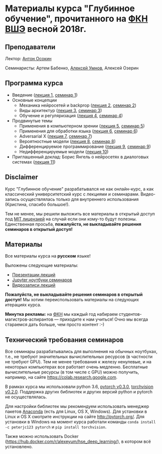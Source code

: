 # Материалы курса "Глубинное обучение", прочитанного на [ФКН ВШЭ](https://cs.hse.ru/) весной 2018г.

## Преподаватели
Лектор: [Антон Осокин ](https://aosokin.github.io/)

Семинаристы: Артем Бабенко, [Алексей Умнов](https://www.hse.ru/org/persons/141880775), Алексей Озерин

## Программа курса
* Введение ([лекция 1](lectures/DL18_lecture1_intro.pdf), [семинар 1](seminars/DL18_seminar1_intro/DL18_seminar1.ipynb))
* Основные концепции
  - Механика нейросетей и backprop ([лекция 2](lectures/DL18_lecture2_backprop.pdf), [семинар 2](seminars/DL18_seminar2_pytorch/DL18_seminar2.ipynb))
  - Виды архитектур ([лекция 3](lectures/DL18_lecture3_models.pdf), [семинар 3](seminars/DL18_seminar3_models/DL18_seminar3.ipynb))
  - Обучение и регуляризация ([лекция 4](lectures/DL18_lecture4_training.pdf), [семинар 4](seminars/DL18_seminar4_training/DL18_seminar4.ipynb))
* Продвинутые темы
  - Применения в компьютерном зрении ([лекция 5](lectures/DL18_lecture5_deepvision.pdf), [семинар 5](seminars/DL18_seminar5_deepvision/DL18_seminar5.ipynb))
  - Применения для обработки языка ([лекция 6](lectures/DL18_lecture6_deepnlp.pdf), [семинар 6](seminars/DL18_seminar6_deepnlp/DL18_seminar6.ipynb))
  - Adversarial X ([лекция 7](lectures/DL18_lecture7_adversarialX.pdf), [семинар 7](seminars/DL18_seminar7_adversarialX/DL18_seminar7.ipynb))
  - Вероятностные модели ([лекция 8](lectures/DL18_lecture8_probmodels.pdf), [семинар 8](seminars/DL18_seminar8_probmodels/DL18_seminar8.ipynb))
  - Дифференцируемое программирование ([лекция 9](lectures/DL18_lecture9_differentiableprogramming.pdf), [семинар 9](seminars/DL18_seminar9_differentiableprogramming/DL18_seminar9.ipynb))
  - Недифференцируемые модели ([лекция 10](lectures/DL18_lecture10_nondiffnets.pdf))
* Приглашенный доклад: Борис Янгель о нейросетях в диалоговых системах ([лекция 11](lectures/DL18_invitedTalk_dialogSystems.pdf))

## Disclaimer
Курс "Глубинное обучение" разрабатывался не как онлайн-курс, а как классический университетский курс с лекциями и семинарами.
Видео-запись осуществлялась только для внутреннего использования (Кристина, спасибо большое!).

Тем не менее, мы решили выложить все материалы в открытый доступ под [MIT лицензией](LICENSE) на случай если они кому-то будут полезны.
Единственная просьба, **пожалуйста, не выкладывайте решения семинаров в открытый доступ!** 
  
## Материалы
Все материалы курса на **русском** языке!

Выложены следующие материалы:
* [Презентации лекций](lectures)
* [Jupyter ноутбуки семинаров](seminars) 
* [Видеозаписи лекций](https://www.youtube.com/playlist?list=PLzY5g-rVmFayEkCcgO3_-it6HZwPZL3ld)

**Пожалуйста, не выкладывайте решения семинаров в открытый доступ!** Мы хотим переиспользовать материалы на следующих итерациях курса.

**Минутка рекламы:** на [ФКН](https://cs.hse.ru/) мы каждый год набираем студентов-магистров-аспирантов — приходите к нам учиться! Очно мы всегда стараемся дать больше, чем просто контент :-) 
 
## Технический требования семинаров
Все семинары разрабатывались для выполнения на обычных ноутбуках, т.е., не требуют значительных вычислительных ресурсов (в частности не требуют GPU). Тем не менее требования к железу ненулевые, и на некоторых компьютерах все работает очень медленно. Бесплатные вычислительные ресурсы (в том числе с GPU) можно получить, например, на сайте https://colab.research.google.com.

В рамках курса мы использовали python 3.6, [pytorch v0.3.0](https://github.com/pytorch/pytorch/releases/tag/v0.3.0), [torchvision v0.2.0](https://github.com/pytorch/vision/releases/tag/v0.2.0). Поддержка других библиотек и других версий python и pytorch не осуществлялась.
 
Для настройки библиотек мы рекомендуем использовать менеджер пакетов [Anaconda](https://www.anaconda.com/) (есть для Linux, OS X, Windows). Для установки в Linux и OS X смотрите инструкции на сайте http://pytorch.org/. 
Для установки в Windows на момент курса работали команды `conda install -c peterjc123 pytorch` и `pip install torchvision`.
 
Также можно использовать Docker (https://hub.docker.com/r/alexeyum/hse_deep_learning/), в котором всё установлено.
